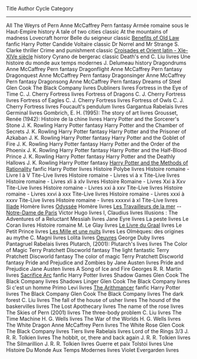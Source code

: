   Title                                                                                                                             Author                 Cycle                 Category
  --------------------------------------------------------------------------------------------------------------------------------- ---------------------- --------------------- ---------------------
  All The Weyrs of Pern                                                                                                             Anne McCaffrey         Pern                  fantasy
  Armée romaine sous le Haut-Empire                                                                                                                                              history
  A tale of two cities                                                                                                                                                           classic
  At the mountains of madness                                                                                                       Lovecraft                                    horror
  Belle du seigneur                                                                                                                                                              classic
  [Benefits of Old Law](id:8390a6b1-eee6-411d-8ebd-28839ece073f)                                                                                                                 fanfic Harry Potter
  Candide                                                                                                                           Voltaire                                     classic
  Dr Norrel and Mr Strange                                                                                                          S. Clarke                                    thriller
  Crime and punishment                                                                                                                                                           classic
  [Croisades et Orient latin - XIe-XIVe siècle](id:b5971189-6e5e-4a59-89bd-5f21e303f378)                                                                                         history
  Cyrano de bergerac                                                                                                                                                             classic
  Death\'s end                                                                                                                      C. Liu                                       livres
  Une histoire du monde aux temps modernes                                                                                          J. Delumeau                                  history
  Dragondrums                                                                                                                       Anne McCaffrey         Pern                  fantasy
  Dragonflight                                                                                                                      Anne McCaffrey         Pern                  fantasy
  Dragonquest                                                                                                                       Anne McCaffrey         Pern                  fantasy
  Dragonsinger                                                                                                                      Anne McCaffrey         Pern                  fantasy
  Dragonsong                                                                                                                        Anne McCaffrey         Pern                  fantasy
  Dreams of Steel                                                                                                                   Glen Cook              The Black Company     livres
  Dubliners                                                                                                                                                                      livres
  Fortress in the Eye of Time                                                                                                       C. J. Cherry           Fortress              livres
  Fortress of Dragons                                                                                                               C. J. Cherry           Fortress              livres
  Fortress of Eagles                                                                                                                C. J. Cherry           Fortress              livres
  Fortress of Owls                                                                                                                  C. J. Cherry           Fortress              livres
  Foucault\'s pendulum                                                                                                                                                           livres
  Gargantua                                                                                                                         Rabelais                                     livres
  Germinal                                                                                                                                                                       livres
  Gombrich, E. H. (1995): The story of art                                                                                                                                       livres
  Grousset, Renée (1942): Histoire de la chine                                                                                                                                   livres
  Harry Potter and the Sorcerer's Stone                                                                                             J. K. Rowling          Harry Potter          fantasy
  Harry Potter and the Chamber of Secrets                                                                                           J. K. Rowling          Harry Potter          fantasy
  Harry Potter and the Prisoner of Azkaban                                                                                          J. K. Rowling          Harry Potter          fantasy
  Harry Potter and the Goblet of Fire                                                                                               J. K. Rowling          Harry Potter          fantasy
  Harry Potter and the Order of the Phoenix                                                                                         J. K. Rowling          Harry Potter          fantasy
  Harry Potter and the Half-Blood Prince                                                                                            J. K. Rowling          Harry Potter          fantasy
  Harry Potter and the Deathly Hallows                                                                                              J. K. Rowling          Harry Potter          fantasy
  [Harry Potter and the Methods of Rationality](id:e625c7ac-3871-403e-ba12-cfca773e5365)                                                                   fanfic Harry Potter   livres
  Histoire                                                                                                                          Polybe                                       livres
  Histoire romaine - Livre I à V                                                                                                    Tite-Live                                    livres
  Histoire romaine - Livres vi à x                                                                                                  Tite-Live                                    livres
  Histoire romaine - Livres xli à xlv                                                                                                                                            livres
  Histoire Romaine - Livres Xxi à Xxv                                                                                               Tite-Live                                    livres
  Histoire romaine - Livres xxi à xxv                                                                                               Tite-Live                                    livres
  Histoire romaine - Livres xxvi à xxx                                                                                              Tite-Live                                    livres
  Histoire romaine - Livres xxxi à xxxv                                                                                             Tite-Live                                    livres
  Histoire romaine - livres xxxxvi à xl                                                                                             Tite-Live                                    livres
  [Iliade](id:e7a523f6-137f-433b-b95f-094292aae338)                                                                                 Homère                                       livres
  [Odyssée](id:e7a523f6-137f-433b-b95f-094292aae338)                                                                                Homère                                       livres
  [Les Travailleurs de la mer](books/travailleurs_de_la_mer.md) -- [Notre-Dame de Paris](id:108a57a9-0ed5-424a-88b8-cfc6766700cb)   Victor Hugo                                  livres
  I, Claudius                                                                                                                                                                    livres
  Illusions : The Adventures of a Reluctant Messiah                                                                                                                              livres
  Jane Eyre                                                                                                                                                                      livres
  La peste                                                                                                                                                                       livres
  Le Coran                                                                                                                                                                       livres
  Histoire romaine                                                                                                                  M. Le Glay                                   livres
  [Le Livre du Graal](id:70429fa2-ebc2-4c04-a81b-283f48e7b0a1)                                                                                                                   livres
  Le Petit Prince                                                                                                                                                                livres
  [Les Mille et une nuits](id:a7dec4cd-0f5b-4451-a058-9b9f1336aa18)                                                                                                              livres
  Les Olmèques: des origines au mythe                                                                                               C. Magni                                     livres
  Lolita                                                                                                                                                                         livres
  [Oeuvres](id:4a9a1a38-d2b9-4b4c-817a-a5ba69978290)                                                                                George Duby                                  livres
  Pantagruel                                                                                                                        Rabelais                                     livres
  Plutarch, (2001): Plutarch\'s lives                                                                                                                                            livres
  The Color of Magic                                                                                                                Terry Pratchett        Discworld             fantasy
  The light fantastic                                                                                                               Terry Pratchett        Discworld             fantasy
  The color of magic                                                                                                                Terry Pratchett        Discworld             fantasy
  Pride and Prejudice and Zombies by Jane Austen                                                                                                                                 livres
  Pride and Prejudice                                                                                                               Jane Austen                                  livres
  A Song of Ice and Fire                                                                                                            Georges R. R. Martin                         livres
  [Sacrifice Arc](id:0d316f80-4048-4e71-89ca-69ac46addc50)                                                                                                 fanfic Harry Potter   livres
  Shadow Games                                                                                                                      Glen Cook              The Black Company     livres
  Shadows Linger                                                                                                                    Glen Cook              The Black Company     livres
  Si c\'est un homme                                                                                                                Primo Levi                                   livres
  [The Arithmancer](id:887326ae-71d3-4025-8b5c-40db7aa4c3ec)                                                                                               fanfic Harry Potter   livres
  The Black Company                                                                                                                 Glen Cook              The Black Company     livres
  The dark forest                                                                                                                   C. Liu                                       livres
  The fall of the house of usher                                                                                                                                                 livres
  The hound of the baskervilles                                                                                                                                                  livres
  The Lost Apothecary                                                                                                                                                            livres
  The name of the rose                                                                                                                                                           livres
  The Skies of Pern (2001)                                                                                                                                                       livres
  The three-body problem                                                                                                            C. Liu                                       livres
  The Time Machine                                                                                                                  H. G. Wells                                  livres
  The War of the Worlds                                                                                                             H. G. Wells                                  livres
  The White Dragon                                                                                                                  Anne McCaffrey         Pern                  livres
  The White Rose                                                                                                                    Glen Cook              The Black Company     livres
  Tiers livre                                                                                                                       Rabelais                                     livres
  Lord of the Rings 3/3                                                                                                             J. R. R. Tolkien                             livres
  The hobbit, or, there and back again                                                                                              J. R. R. Tolkien                             livres
  The Silmarillion                                                                                                                  J. R. R. Tolkien                             livres
  Guerre et paix                                                                                                                    Tolstoi                                      livres
  Une Histoire Du Monde Aux Temps Modernes                                                                                                                                       livres
  Violet Evergarden                                                                                                                                                              livres
